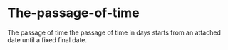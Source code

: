 # The-passage-of-time
The passage of time the passage of time in days starts from an attached date until a fixed final date.
